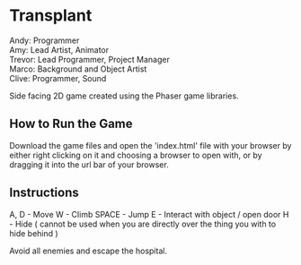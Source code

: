 # Transplant

Andy: Programmer</br>
Amy: Lead Artist, Animator</br>
Trevor: Lead Programmer, Project Manager</br>
Marco: Background and Object Artist</br>
Clive: Programmer, Sound</br>

Side facing 2D game created using the Phaser game libraries. 

## How to Run the Game
Download the game files and open the 'index.html' file with your browser by either right clicking on it and choosing a browser to open with, or by dragging it into the url bar of your browser.

## Instructions
A, D       - Move
W          - Climb
SPACE      - Jump
E          - Interact with object / open door
H          - Hide ( cannot be used when you are directly over the thing you with to hide behind )

Avoid all enemies and escape the hospital. 



